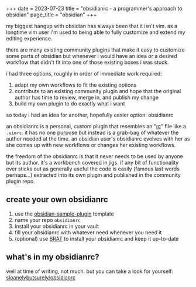 +++
date = 2023-07-23
title = "obsidianrc - a programmer's approach to obsidian"
page_title = "obsidian"
+++

my biggest hangup with obsidian has always been that it isn't vim. as a longtime vim user i'm used to being able to fully customize and extend my editing experience.

there are many existing community plugins that make it easy to customize some parts of obsidian but whenever i would have an idea or a desired workflow that didn't fit into one of those existing boxes i was stuck.

i had three options, roughly in order of immediate work required:

1. adapt my own workflows to fit the existing options
1. contribute to an existing community plugin and hope that the original author has time to review, merge in, and publish my change
1. build my own plugin to do exactly what i want

so today i had an idea for another, hopefully easier option: obsidianrc

an obsidianrc is a personal, custom plugin that resembles an "[rc](https://superuser.com/questions/144339/vimrc-screenrc-bashrc-kshrc-etc-what-does-the-rc-mean)" file like a `.vimrc`. it has no one purpose but instead is a grab-bag of whatever the author needed at the time. an obsidian user's obsidianrc evolves with her as she comes up with new workflows or changes her existing workflows.

the freedom of the obsidianrc is that it never needs to be used by anyone but its author. it's a workbench covered in jigs. if any bit of functionality ever sticks out as generally useful the code is easily (famous last words perhaps...) extracted into its own plugin and published in the community plugin repo.

## create your own obsidianrc 

1. use the [obsidian-sample-plugin](https://github.com/obsidianmd/obsidian-sample-plugin) template
1. name your repo `obsidianrc`
1. install your obsidianrc in your vault
1. fill your obsidianrc with whatever need whenever you need it
1. (optional) use [BRAT](https://github.com/TfTHacker/obsidian42-brat) to install your obsidianrc and keep it up-to-date

## what's in my obsidianrc?

well at time of writing, not much. but you can take a look for yourself: [sloanelybutsurely/obsidianrc](https://github.com/sloanelybutsurely/obsidianrc)
